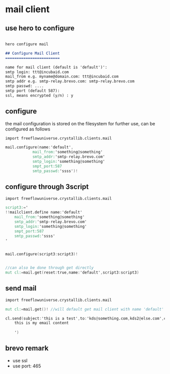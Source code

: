 # mail client

## use hero to configure

```markdown

hero configure mail

## Configure Mail Client
========================

name for mail client (default is 'default')':
smtp login: ttt@incubaid.com
mail_from e.g. myname@domain.com: ttt@incubaid.com
smtp addr e.g. smtp-relay.brevo.com: smtp-relay.brevo.com
smtp passwd: ....
smtp port (default 587):
ssl, means encrypted (y/n) : y

```

## configure

the mail configuration is stored on the filesystem for further use, can be configured as follows

```v
import freeflowuniverse.crystallib.clients.mail

mail.configure(name:'default',
            mail_from:'something@something'
        	smtp_addr:'smtp-relay.brevo.com'
        	smtp_login:'something@something'
        	smpt_port:587
        	smtp_passwd:'ssss')!
```

## configure through 3script

```v
import freeflowuniverse.crystallib.clients.mail

script3:='
!!mailclient.define name:'default'
	mail_from:'something@something'
	smtp_addr:'smtp-relay.brevo.com'
	smtp_login:'something@something'
	smpt_port:587
	smtp_passwd:'ssss'
'


mail.configure(script3:script3)!


//can also be done through get directly
mut cl:=mail.get(reset:true,name:'default',script3:script3)

```


## send mail

```v
import freeflowuniverse.crystallib.clients.mail

mut cl:=mail.get()! //will default get mail client with name 'default'

cl.send(subject:'this is a test',to:'kds@something.com,kds2@else.com',content:'
    this is my email content
    
    ')

```

## brevo remark

- use ssl
- use port: 465
